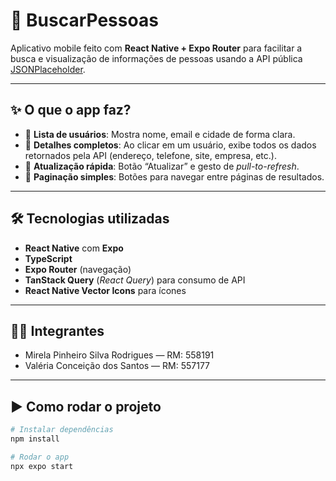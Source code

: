 # 🔎 BuscarPessoas

Aplicativo mobile feito com **React Native + Expo Router** para facilitar a busca e visualização de informações de pessoas usando a API pública [JSONPlaceholder](https://jsonplaceholder.typicode.com/users).

---

## ✨ O que o app faz?

- 📜 **Lista de usuários**: Mostra nome, email e cidade de forma clara.
- 📂 **Detalhes completos**: Ao clicar em um usuário, exibe todos os dados retornados pela API (endereço, telefone, site, empresa, etc.).
- 🔄 **Atualização rápida**: Botão “Atualizar” e gesto de *pull-to-refresh*.
- 📑 **Paginação simples**: Botões para navegar entre páginas de resultados.

---

## 🛠 Tecnologias utilizadas

- **React Native** com **Expo**
- **TypeScript**
- **Expo Router** (navegação)
- **TanStack Query** (*React Query*) para consumo de API
- **React Native Vector Icons** para ícones

---

## 👩‍💻 Integrantes

- Mirela Pinheiro Silva Rodrigues — RM: 558191
- Valéria Conceição dos Santos — RM: 557177

---

## ▶️ Como rodar o projeto

```bash
# Instalar dependências
npm install

# Rodar o app
npx expo start
